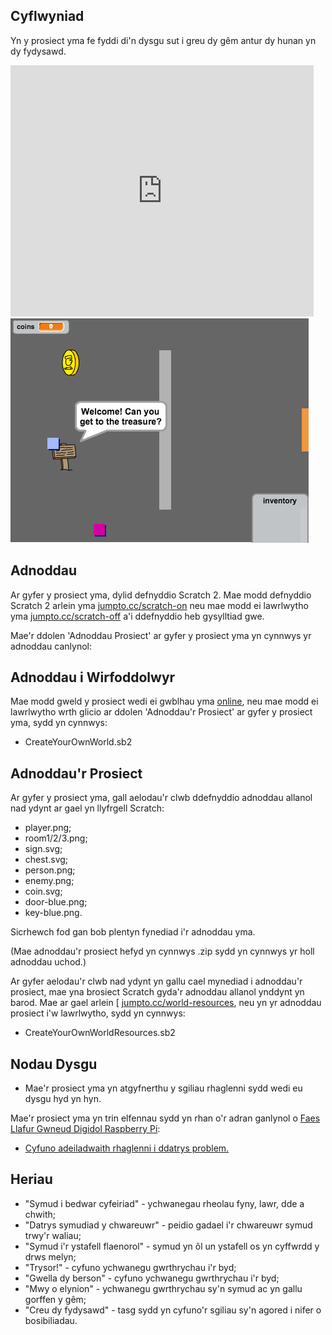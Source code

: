 ## Cyflwyniad

Yn y prosiect yma fe fyddi di'n dysgu sut i greu dy gêm antur dy hunan yn dy fydysawd.

<div class="scratch-preview">
  <iframe allowtransparency="true" width="485" height="402" src="https://scratch.mit.edu/projects/embed/34248822/?autostart=false" frameborder="0"></iframe>
  <img src="images/world-final.png">
</div>

## Adnoddau
Ar gyfer y prosiect yma, dylid defnyddio Scratch 2.  Mae modd defnyddio Scratch 2 arlein yma [jumpto.cc/scratch-on](http://jumpto.cc/scratch-on) neu mae modd ei lawrlwytho yma [jumpto.cc/scratch-off](http://jumpto.cc/scratch-off) a'i ddefnyddio heb gysylltiad gwe.

Mae'r ddolen 'Adnoddau Prosiect' ar gyfer y prosiect yma yn cynnwys yr adnoddau canlynol:

## Adnoddau i Wirfoddolwyr

Mae modd gweld y prosiect wedi ei gwblhau yma <a href="http://scratch.mit.edu/projects/34248822/#editor">online</a>, neu mae modd ei lawrlwytho wrth glicio ar ddolen 'Adnoddau'r Prosiect' ar gyfer y prosiect yma, sydd yn cynnwys:

+ CreateYourOwnWorld.sb2

## Adnoddau'r Prosiect

Ar gyfer y prosiect yma, gall aelodau'r clwb ddefnyddio adnoddau allanol nad ydynt ar gael yn llyfrgell Scratch:

+ player.png;
+ room1/2/3.png;
+ sign.svg;
+ chest.svg;
+ person.png;
+ enemy.png;
+ coin.svg;
+ door-blue.png;
+ key-blue.png.

Sicrhewch fod gan bob plentyn fynediad i'r adnoddau yma.

(Mae adnoddau'r prosiect hefyd yn cynnwys .zip sydd yn cynnwys yr holl adnoddau uchod.)

Ar gyfer aelodau'r clwb nad ydynt yn gallu cael mynediad i adnoddau'r prosiect, mae yna brosiect Scratch gyda'r adnoddau allanol ynddynt yn barod. Mae ar gael arlein [ [jumpto.cc/world-resources](http://jumpto.cc/world-resources), neu yn yr adnoddau prosiect i'w lawrlwytho, sydd yn cynnwys:

+ CreateYourOwnWorldResources.sb2 

## Nodau Dysgu
+ Mae'r prosiect yma yn atgyfnerthu y sgiliau rhaglenni sydd wedi eu dysgu hyd yn hyn.

Mae'r prosiect yma yn trin elfennau sydd yn rhan o'r adran ganlynol o [Faes Llafur Gwneud Digidol Raspberry Pi](http://rpf.io/curriculum):

+ [Cyfuno adeiladwaith rhaglenni i ddatrys problem.](https://www.raspberrypi.org/curriculum/programming/builder)

## Heriau
+ "Symud i bedwar cyfeiriad" - ychwanegau rheolau fyny, lawr, dde a chwith;
+ "Datrys symudiad y chwareuwr" - peidio gadael i'r chwareuwr symud trwy'r waliau;
+ "Symud i'r ystafell flaenorol" - symud yn ôl un ystafell os yn cyffwrdd y drws melyn;
+ "Trysor!" - cyfuno ychwanegu gwrthrychau i'r byd;
+ "Gwella dy berson" - cyfuno ychwanegu gwrthrychau i'r byd;
+ "Mwy o elynion" - ychwanegu gwrthrychau sy'n symud ac yn gallu gorffen y gêm;
+ "Creu dy fydysawd" - tasg sydd yn cyfuno'r sgiliau sy'n agored i nifer o bosibiliadau.
